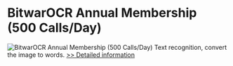 # BitwarOCR Annual Membership (500 Calls/Day)
![BitwarOCR Annual Membership (500 Calls/Day)](https://mycommerce.akamaized.net/api/pimages/P300986654/BIG/300986654.PNG)
Text recognition, convert the image to words.
[>> Detailed information](https://secure.shareit.com/shareit/product.html?productid=300986654&affiliateid=200057808)
